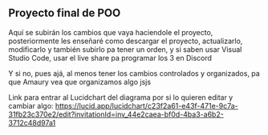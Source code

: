 ## Proyecto final de POO
Aquí se subirán los cambios que vaya haciendole el proyecto, posteriormente les enseñaré como descargar el proyecto, actualizarlo, modificarlo y también subirlo pa tener un orden, y si saben usar Visual Studio Code, usar el live share pa programar los 3 en Discord

Y si no, pues ajá, al menos tener los cambios controlados y organizados, pa que Amaury vea que organizamos algo jsjs

Link para entrar al Lucidchart del diagrama por si lo quieren editar y cambiar algo:
https://lucid.app/lucidchart/c23f2a61-e43f-471e-9c7a-31fb23c370e2/edit?invitationId=inv_44e2caea-bf0d-4ba3-a6b2-3712c48d97a1

#
